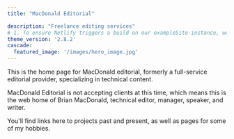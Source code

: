 ```yaml
---
title: "MacDonald Editorial"

description: "Freelance editing services"
# 1. To ensure Netlify triggers a build on our exampleSite instance, we need to change a file in the exampleSite directory.
theme_version: '2.8.2'
cascade:
  featured_image: '/images/hero_image.jpg'
---
```

This is the home page for MacDonald editorial, formerly a full-service editorial provider, specializing in technical content. 

MacDonald Editorial is not accepting clients at this time, which means this is the web home of Brian MacDonald, technical editor, manager, speaker, and writer. 

You'll find links here to projects past and present, as well as pages for some of my hobbies. 